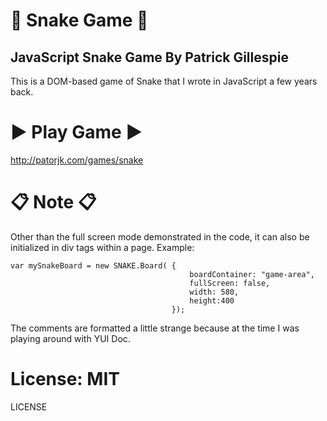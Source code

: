# 🐛 Snake Game 🐛
## JavaScript Snake Game By Patrick Gillespie<br/>
This is a DOM-based game of Snake that I wrote in JavaScript a few years back.

# ▶ Play Game ▶

http://patorjk.com/games/snake


# 📋 Note 📋
Other than the full screen mode demonstrated in the code, it can also be 
initialized in div tags within a page. Example:

    var mySnakeBoard = new SNAKE.Board( {
                                            boardContainer: "game-area",
                                            fullScreen: false,
                                            width: 580,
                                            height:400
                                        });
                                    
The comments are formatted a little strange because at the time I was playing
around with YUI Doc.

# License: MIT<br/>
LICENSE
